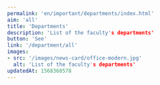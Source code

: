 ```yaml
---
permalink: 'en/important/departments/index.html'
aim: 'all'
title: 'Departments'
description: 'List of the faculty's departments'
button: 'See'
link: '/department/all'
images:
- src: '/images/news-card/office-modern.jpg'
  alt: 'List of the faculty's departments'
updatedAt: 1568360578
---
```

